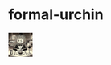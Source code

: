 # formal-urchin

<a href="url"><img src="https://github.com/priyasiddharth/formal-urchin/blob/main/assets/logo.webp" align="left" height="48" width="48" ></a>